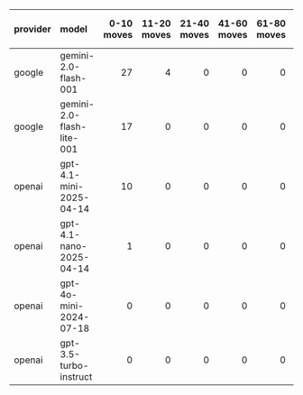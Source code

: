 | provider   | model                     |   0-10 moves |   11-20 moves |   21-40 moves |   41-60 moves |   61-80 moves |   81-100 moves |
|:-----------|:--------------------------|-------------:|--------------:|--------------:|--------------:|--------------:|---------------:|
| google     | gemini-2.0-flash-001      |           27 |             4 |             0 |             0 |             0 |              0 |
| google     | gemini-2.0-flash-lite-001 |           17 |             0 |             0 |             0 |             0 |              0 |
| openai     | gpt-4.1-mini-2025-04-14   |           10 |             0 |             0 |             0 |             0 |              0 |
| openai     | gpt-4.1-nano-2025-04-14   |            1 |             0 |             0 |             0 |             0 |              0 |
| openai     | gpt-4o-mini-2024-07-18    |            0 |             0 |             0 |             0 |             0 |              0 |
| openai     | gpt-3.5-turbo-instruct    |            0 |             0 |             0 |             0 |             0 |              0 |